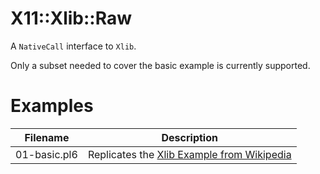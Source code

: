 # X11::Xlib::Raw

A `NativeCall` interface to `Xlib`.

Only a subset needed to cover the basic example is currently supported.

# Examples

Filename     | Description
-------------|----------------------------------------
01-basic.pl6 | Replicates the [Xlib Example from Wikipedia](https://en.wikipedia.org/wiki/Xlib#Example)
